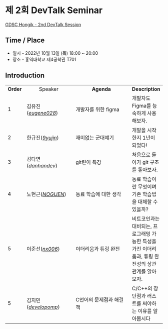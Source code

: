 # 제 2회 DevTalk Seminar

[GDSC Hongik - 2nd DevTalk Session]()

## Time / Place

- 일시 - 2022년 10월 13일 (목) 18:00 ~ 20:00
- 장소 - 홍익대학교 제4공학관 T701

## Introduction

<table>
    <tr align="center">
        <td><B>Order</B></td>
        <td width = "170"<B>Speaker</B></td>
        <td width = "250"><B>Agenda</B></td>
        <td><B>Description</B></td>
    </tr>
    <tr>
        <td>1</td>
        <td>김유진(<a href="https://github.com/eugene028"><I>eugene028</I></a>)</td>
        <td>개발자를 위한 figma</td>
        <td>개발자도 Figma를 능숙하게 사용해보자.</td>
    </tr>
    <tr>
        <td>2</td>
        <td>한규진(<a href="https://github.com/9yujin"><I>9yujin</I></a>)</td>
        <td>재미없는 군대얘기</td>
        <td>개발을 시작한지 1년이 되었다!</td>
    </tr>
    <tr>
        <td>3</td>
        <td>김다연(<a href="https://github.com/danhandev"><I>danhandev</I></a>)</td>
        <td>git린이 특강</td>
        <td>처음으로 돌아가 git 구조를 톺아보자.</td>
    </tr>
    <tr>
        <td>4</td>
        <td>노현근(<a href="https://github.com/NOGUEN"><I>NOGUEN</I></a>)</td>
        <td>동료 학습에 대한 생각</td>
        <td>동료 학습이란 무엇이며 기존 학습법을 대체할 수 있을까?</td>
    </tr>
    <tr>
        <td>5</td>
        <td>이준선(<a href="https://github.com/nx006"><I>nx006</I></a>)</td>
        <td>이더리움과 튜링 완전</td>
        <td>비트코인과는 대비되는, 프로그래밍 가능한 특성을 가진 이더리움과, 튜링 완전성의 상관 관계를 알아보자.</td>
    </tr>
    <tr>
        <td>5</td>
        <td>김지민(<a href="https://github.com/developomp"><I>developomp</I></a>)</td>
        <td>C언어의 문제점과 해결책</td>
        <td>C/C++의 장단점과 러스트를 써야하는 이유를 알아봅시다</td>
    </tr>
</table>

